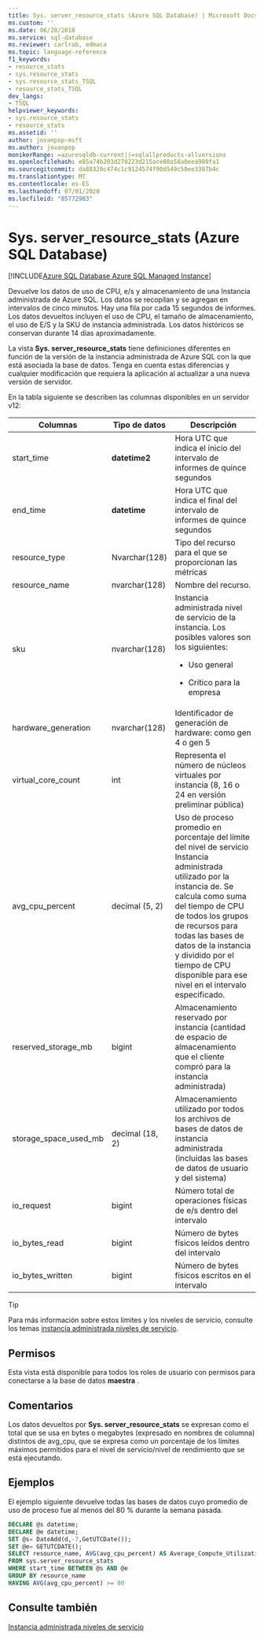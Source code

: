 ```yaml
---
title: Sys. server_resource_stats (Azure SQL Database) | Microsoft Docs
ms.custom: ''
ms.date: 06/28/2018
ms.service: sql-database
ms.reviewer: carlrab, edmaca
ms.topic: language-reference
f1_keywords:
- resource_stats
- sys.resource_stats
- sys.resource_stats_TSQL
- resource_stats_TSQL
dev_langs:
- TSQL
helpviewer_keywords:
- sys.resource_stats
- resource_stats
ms.assetid: ''
author: jovanpop-msft
ms.author: jovanpop
monikerRange: =azuresqldb-current||=sqlallproducts-allversions
ms.openlocfilehash: e85a74b203d270223d215ace08a58a0eea980fa1
ms.sourcegitcommit: da88320c474c1c9124574f90d549c50ee3387b4c
ms.translationtype: MT
ms.contentlocale: es-ES
ms.lasthandoff: 07/01/2020
ms.locfileid: "85772983"
---
```

# <a name="sysserver_resource_stats-azure-sql-database"></a>Sys. server_resource_stats (Azure SQL Database)
[!INCLUDE[Azure SQL Database Azure SQL Managed Instance](../../includes/applies-to-version/asdb-asdbmi.md)]

Devuelve los datos de uso de CPU, e/s y almacenamiento de una Instancia administrada de Azure SQL. Los datos se recopilan y se agregan en intervalos de cinco minutos. Hay una fila por cada 15 segundos de informes. Los datos devueltos incluyen el uso de CPU, el tamaño de almacenamiento, el uso de E/S y la SKU de instancia administrada. Los datos históricos se conservan durante 14 días aproximadamente.

La vista **Sys. server_resource_stats** tiene definiciones diferentes en función de la versión de la instancia administrada de Azure SQL con la que está asociada la base de datos. Tenga en cuenta estas diferencias y cualquier modificación que requiera la aplicación al actualizar a una nueva versión de servidor.
 
  
 En la tabla siguiente se describen las columnas disponibles en un servidor v12:  
  
|Columnas|Tipo de datos|Descripción|  
|----------------------------|---------------|-----------------|  
|start_time|**datetime2**|Hora UTC que indica el inicio del intervalo de informes de quince segundos|  
|end_time|**datetime**|Hora UTC que indica el final del intervalo de informes de quince segundos|
|resource_type|Nvarchar(128)|Tipo del recurso para el que se proporcionan las métricas|
|resource_name|nvarchar(128)|Nombre del recurso.|
|sku|nvarchar(128)|Instancia administrada nivel de servicio de la instancia. Los posibles valores son los siguientes: <br><ul><li>Uso general</li></ul><ul><li>Crítico para la empresa</li></ul>|
|hardware_generation|nvarchar(128)|Identificador de generación de hardware: como gen 4 o gen 5|
|virtual_core_count|int|Representa el número de núcleos virtuales por instancia (8, 16 o 24 en versión preliminar pública)|
|avg_cpu_percent|decimal (5, 2)|Uso de proceso promedio en porcentaje del límite del nivel de servicio Instancia administrada utilizado por la instancia de. Se calcula como suma del tiempo de CPU de todos los grupos de recursos para todas las bases de datos de la instancia y dividido por el tiempo de CPU disponible para ese nivel en el intervalo especificado.|
|reserved_storage_mb|bigint|Almacenamiento reservado por instancia (cantidad de espacio de almacenamiento que el cliente compró para la instancia administrada)|
|storage_space_used_mb|decimal (18, 2)|Almacenamiento utilizado por todos los archivos de bases de datos de instancia administrada (incluidas las bases de datos de usuario y del sistema)|
|io_request|bigint|Número total de operaciones físicas de e/s dentro del intervalo|
|io_bytes_read|bigint|Número de bytes físicos leídos dentro del intervalo|
|io_bytes_written|bigint|Número de bytes físicos escritos en el intervalo|

 
> [!TIP]  
>  Para más información sobre estos límites y los niveles de servicio, consulte los temas [instancia administrada niveles de servicio](https://docs.microsoft.com/azure/sql-database/sql-database-managed-instance#managed-instance-service-tiers).  
    
## <a name="permissions"></a>Permisos  
 Esta vista está disponible para todos los roles de usuario con permisos para conectarse a la base de datos **maestra** .  
  
## <a name="remarks"></a>Comentarios  
 Los datos devueltos por **Sys. server_resource_stats** se expresan como el total que se usa en bytes o megabytes (expresado en nombres de columna) distintos de avg_cpu, que se expresa como un porcentaje de los límites máximos permitidos para el nivel de servicio/nivel de rendimiento que se está ejecutando.  
 
## <a name="examples"></a>Ejemplos  
 El ejemplo siguiente devuelve todas las bases de datos cuyo promedio de uso de proceso fue al menos del 80 % durante la semana pasada.  
  
```sql  
DECLARE @s datetime;  
DECLARE @e datetime;  
SET @s= DateAdd(d,-7,GetUTCDate());  
SET @e= GETUTCDATE();  
SELECT resource_name, AVG(avg_cpu_percent) AS Average_Compute_Utilization   
FROM sys.server_resource_stats   
WHERE start_time BETWEEN @s AND @e  
GROUP BY resource_name  
HAVING AVG(avg_cpu_percent) >= 80  
```  
    
## <a name="see-also"></a>Consulte también  
 [Instancia administrada niveles de servicio](https://docs.microsoft.com/azure/sql-database/sql-database-managed-instance#managed-instance-service-tiers)
